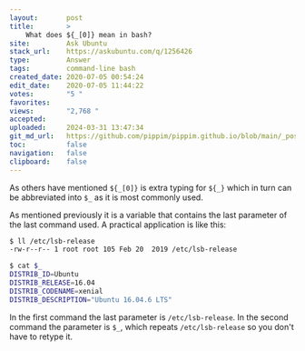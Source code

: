 ```yaml
---
layout:       post
title:        >
    What does ${_[0]} mean in bash?
site:         Ask Ubuntu
stack_url:    https://askubuntu.com/q/1256426
type:         Answer
tags:         command-line bash
created_date: 2020-07-05 00:54:24
edit_date:    2020-07-05 11:44:22
votes:        "5 "
favorites:    
views:        "2,768 "
accepted:     
uploaded:     2024-03-31 13:47:34
git_md_url:   https://github.com/pippim/pippim.github.io/blob/main/_posts/2020/2020-07-05-What-does-____0__-mean-in-bash_.md
toc:          false
navigation:   false
clipboard:    false
---
```


As others have mentioned `${_[0]}` is extra typing for `${_}` which in turn can be abbreviated into `$_` as it is most commonly used. 

As mentioned previously it is a variable that contains the last parameter of the last command used. A practical application is like this:

```bash
$ ll /etc/lsb-release
-rw-r--r-- 1 root root 105 Feb 20  2019 /etc/lsb-release

$ cat $_
DISTRIB_ID=Ubuntu
DISTRIB_RELEASE=16.04
DISTRIB_CODENAME=xenial
DISTRIB_DESCRIPTION="Ubuntu 16.04.6 LTS"
```

In the first command the last parameter is `/etc/lsb-release`. In the second command the parameter is `$_`, which repeats `/etc/lsb-release` so you don't have to retype it.
